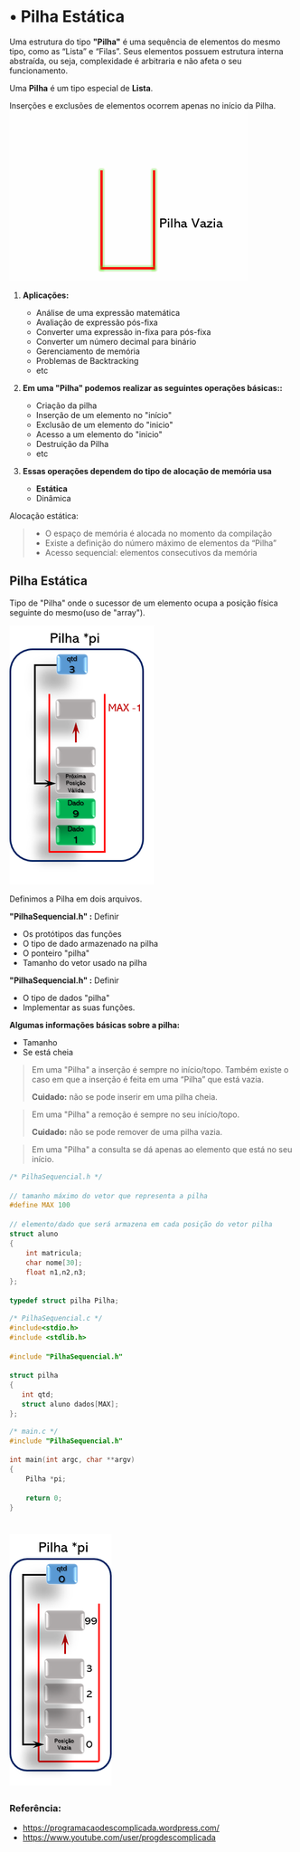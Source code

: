 # •	Pilha Estática 

Uma estrutura do tipo **"Pilha"** é uma sequência de elementos do mesmo tipo, como as “Lista” e “Filas”. Seus elementos possuem estrutura interna abstraída, ou seja, complexidade é arbitraria e não afeta o seu funcionamento.
 

Uma **Pilha** é um tipo especial de **Lista**.

Inserções e exclusões de elementos ocorrem apenas no início da Pilha.
![Pilha Estatica](https://github.com/augusto-vieira/LinguagemC_Pilha/blob/master/PilhaEstatica/img/gif/Push_Pop.gif)

1. **Aplicações:**
    - Análise de uma expressão matemática 
    - Avaliação de expressão pós-fixa
    - Converter uma expressão in-fixa para pós-fixa
    - Converter um número decimal para binário
    - Gerenciamento de memória
    - Problemas de Backtracking
    - etc


2. **Em uma "Pilha" podemos realizar as seguintes operações básicas::**
    - Criação da pilha
    - Inserção de um elemento no "início"
    - Exclusão de um elemento do "inicio"
    - Acesso a um elemento do "inicio"
    - Destruição da Pilha
    - etc


3. **Essas operações dependem do tipo de alocação de memória usa**
    - **Estática**
    - Dinâmica

Alocação estática:  

>- O espaço de memória é alocada no momento da compilação
>-  Existe a definição do número máximo de elementos da “Pilha”
>- Acesso sequencial: elementos consecutivos da memória 


## **Pilha Estática**
Tipo de "Pilha" onde o sucessor de um elemento ocupa a posição física seguinte do mesmo(uso de "array").

![Pilha pi](https://github.com/augusto-vieira/LinguagemC_Pilha/blob/master/PilhaEstatica/img/Pilha_pi.png)


Definimos a Pilha em dois arquivos.

**"PilhaSequencial.h" :** Definir
- Os protótipos das funções
- O tipo de dado armazenado na pilha
- O ponteiro "pilha"
- Tamanho do vetor usado na pilha

**"PilhaSequencial.h" :** Definir
- O tipo de dados  "pilha"
- Implementar as suas funções. 


**Algumas informações básicas sobre a pilha:**
 - Tamanho
 - Se está cheia



>Em uma "Pilha" a inserção é sempre no início/topo. Também existe o caso em que a inserção é feita em uma “Pilha” que está vazia.
>
>**Cuidado:** não se pode inserir em uma pilha cheia.

>Em uma "Pilha" a remoção é sempre no seu início/topo.
>
>**Cuidado:** não se pode remover de uma pilha vazia.

> Em uma "Pilha" a consulta se dá apenas ao elemento que está no seu início.


``` C
/* PilhaSequencial.h */

// tamanho máximo do vetor que representa a pilha
#define MAX 100

// elemento/dado que será armazena em cada posição do vetor pilha
struct aluno
{
    int matricula;
    char nome[30];
    float n1,n2,n3;
};

typedef struct pilha Pilha;
```

``` c
/* PilhaSequencial.c */
#include<stdio.h>
#include <stdlib.h>

#include "PilhaSequencial.h"

struct pilha
{
   int qtd;
   struct aluno dados[MAX]; 
};
``` 

``` C
/* main.c */
#include "PilhaSequencial.h"

int main(int argc, char **argv)
{
    Pilha *pi;

    return 0;
}

```
# ![Criar Pilha](https://github.com/augusto-vieira/LinguagemC_Pilha/blob/master/PilhaEstatica/img/criar_Pilha.png)



### Referência:
- https://programacaodescomplicada.wordpress.com/
- https://www.youtube.com/user/progdescomplicada

